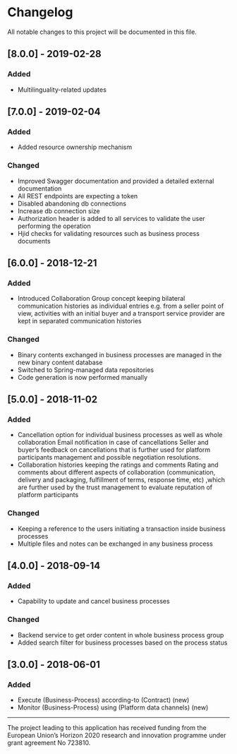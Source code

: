 # Changelog
All notable changes to this project will be documented in this file.

## [8.0.0] - 2019-02-28
### Added
- Multilinguality-related updates

## [7.0.0] - 2019-02-04
### Added
- Added resource ownership mechanism

### Changed
- Improved Swagger documentation and provided a detailed external documentation
- All REST endpoints are expecting a token
- Disabled abandoning db connections
- Increase db connection size
- Authorization header is added to all services to validate the user performing the operation
- Hjid checks for validating resources such as business process documents

## [6.0.0] - 2018-12-21
### Added
- Introduced Collaboration Group concept keeping bilateral communication histories as individual entries
    e.g. from a seller point of view, activities with an initial buyer and a transport 
    service provider are kept in separated communication histories

### Changed
- Binary contents exchanged in business processes are managed in the new binary content database
- Switched to Spring-managed data repositories
- Code generation is now performed manually

## [5.0.0] - 2018-11-02
### Added
- Cancellation option for individual business processes as well as whole collaboration
    Email notification in case of cancellations
    Seller and buyer’s feedback on cancellations that is further used for platform participants management and possible negotiation resolutions.
- Collaboration histories keeping the ratings and comments
  Rating and comments about different aspects of collaboration (communication, delivery and packaging, fulfillment of terms, response time, etc)
  ,which are further used by the trust management to evaluate reputation of platform participants

### Changed
- Keeping a reference to the users initiating a transaction inside business processes
- Multiple files and notes can be exchanged in any business process

## [4.0.0] - 2018-09-14
### Added
- Capability to update and cancel business processes

### Changed
- Backend service to get order content in whole business process group
- Added search filter for business processes based on the process status

## [3.0.0] - 2018-06-01
### Added
- Execute (Business-Process) according-to (Contract) (new)
- Monitor (Business-Process) using (Platform data channels) (new)

 ---
The project leading to this application has received funding from the European Union’s Horizon 2020 research and innovation programme under grant agreement No 723810.
